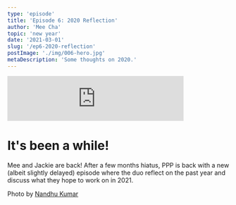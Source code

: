 ```yaml
---
type: 'episode'
title: 'Episode 6: 2020 Reflection'
author: 'Mee Cha'
topic: 'new year'
date: '2021-03-01'
slug: '/ep6-2020-reflection'
postImage: './img/006-hero.jpg'
metaDescription: 'Some thoughts on 2020.'
---
```


<iframe src="https://anchor.fm/poorpeople/embed/episodes/006-2020-Reflection-er8p7n/a-a4pkrcq" height="102px" width="400px" frameborder="0" scrolling="no"></iframe>

# It's been a while!

Mee and Jackie are back! After a few months hiatus, PPP is back with a new (albeit slightly delayed) episode where the duo reflect on the past year and discuss what they hope to work on in 2021.

Photo by [Nandhu Kumar](https://www.pexels.com/@nandhukumar?utm_content=attributionCopyText&utm_medium=referral&utm_source=pexels)
